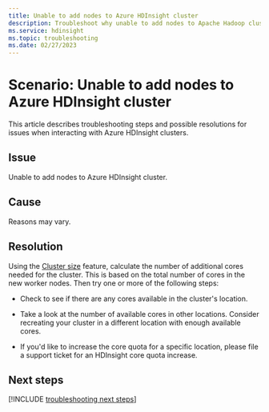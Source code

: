 ```yaml
---
title: Unable to add nodes to Azure HDInsight cluster
description: Troubleshoot why unable to add nodes to Apache Hadoop cluster in Azure HDInsight
ms.service: hdinsight
ms.topic: troubleshooting
ms.date: 02/27/2023
---
```


# Scenario: Unable to add nodes to Azure HDInsight cluster

This article describes troubleshooting steps and possible resolutions for issues when interacting with Azure HDInsight clusters.

## Issue

Unable to add nodes to Azure HDInsight cluster.

## Cause

Reasons may vary.

## Resolution

Using the [Cluster size](../hdinsight-scaling-best-practices.md) feature, calculate the number of additional cores needed for the cluster. This is based on the total number of cores in the new worker nodes. Then try one or more of the following steps:

* Check to see if there are any cores available in the cluster's location.

* Take a look at the number of available cores in other locations. Consider recreating your cluster in a different location with enough available cores.

* If you'd like to increase the core quota for a specific location, please file a support ticket for an HDInsight core quota increase.

## Next steps

[!INCLUDE [troubleshooting next steps](../includes/hdinsight-troubleshooting-next-steps.md)]
